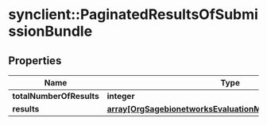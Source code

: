 # synclient::PaginatedResultsOfSubmissionBundle


## Properties
Name | Type | Description | Notes
------------ | ------------- | ------------- | -------------
**totalNumberOfResults** | **integer** |  | [optional] 
**results** | [**array[OrgSagebionetworksEvaluationModelSubmissionBundle]**](org.sagebionetworks.evaluation.model.SubmissionBundle.md) |  | [optional] 


